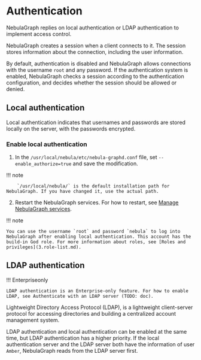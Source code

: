 # Authentication

NebulaGraph replies on local authentication or LDAP authentication to implement access control.

NebulaGraph creates a session when a client connects to it. The session stores information about the connection, including the user information.

By default, authentication is disabled and NebulaGraph allows connections with the username `root` and any password. If the authentication system is enabled, NebulaGraph checks a session according to the authentication configuration, and decides whether the session should be allowed or denied.

## Local authentication

Local authentication indicates that usernames and passwords are stored locally on the server, with the passwords encrypted.

### Enable local authentication

1. In the `/usr/local/nebula/etc/nebula-graphd.conf` file, set `--enable_authorize=true` and save the modification.

  !!! note

        `/usr/local/nebula/` is the default installation path for NebulaGraph. If you have changed it, use the actual path.

2. Restart the NebulaGraph services. For how to restart, see [Manage NebulaGraph services](../../2.quick-start/5.start-stop-service.md).

!!! note

    You can use the username `root` and password `nebula` to log into NebulaGraph after enabling local authentication. This account has the build-in God role. For more information about roles, see [Roles and privileges](3.role-list.md).

## LDAP authentication

!!! Enterpriseonly

    LDAP authentication is an Enterprise-only feature. For how to enable LDAP, see Authenticate with an LDAP server (TODO: doc).

Lightweight Directory Access Protocol (LDAP), is a lightweight client-server protocol for accessing directories and building a centralized account management system.

LDAP authentication and local authentication can be enabled at the same time, but LDAP authentication has a higher priority. If the local authentication server and the LDAP server both have the information of user `Amber`, NebulaGraph reads from the LDAP server first.
